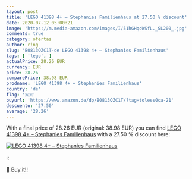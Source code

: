```yaml
---
layout: post
title: 'LEGO 41398 4+ – Stephanies Familienhaus at 27.50 % discount'
date: 2020-07-12 05:00:21
image: 'https://m.media-amazon.com/images/I/51hGHqoWSfL._SL200_.jpg'
comments: true
category: ofertas
author: ring
slug: 'B0813QZC1T-de LEGO 41398 4+ – Stephanies Familienhaus'
tags: [ 'lego', ]
actualPrice: 28.26 EUR
currency: EUR
price: 28.26
comparePrice: 38.98 EUR
prodname: 'LEGO 41398 4+ – Stephanies Familienhaus'
country: 'de'
flag: '🇩🇪'
buyurl: 'https://www.amazon.de/dp/B0813QZC1T/?tag=tolees0ca-21'
descuento: '27.50'
average: '28.26'
---
```


With a final price of 28.26 EUR (original: 38.98 EUR) you can find [LEGO 41398 4+ – Stephanies Familienhaus](https://www.amazon.de/dp/B0813QZC1T/?tag=tolees0ca-21) with a  27.50 % discount here:

[![LEGO 41398 4+ – Stephanies Familienhaus](https://m.media-amazon.com/images/I/51hGHqoWSfL._SL200_.jpg)](https://www.amazon.de/dp/B0813QZC1T/?tag=tolees0ca-21)

ℹ️:


[🛒 Buy it!!](https://www.amazon.de/dp/B0813QZC1T/?tag=tolees0ca-21)
